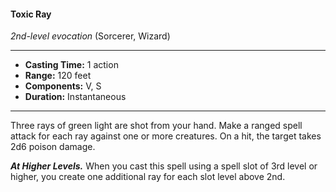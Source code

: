 #### Toxic Ray
*2nd-level evocation* (Sorcerer, Wizard)
___
- **Casting Time:** 1 action
- **Range:** 120 feet
- **Components:** V, S
- **Duration:** Instantaneous
---
Three rays of green light are shot from your hand. Make a ranged spell attack for each ray against one or more creatures. On a hit, the target takes 2d6 poison damage.

***At Higher Levels.*** When you cast this spell using a spell slot of 3rd level or higher, you create one additional ray for each slot level above 2nd.
